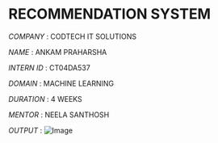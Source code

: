 # RECOMMENDATION SYSTEM

*COMPANY* : CODTECH IT SOLUTIONS

*NAME* : ANKAM PRAHARSHA

*INTERN ID* : CT04DA537

*DOMAIN* : MACHINE LEARNING

*DURATION* : 4 WEEKS

*MENTOR* : NEELA SANTHOSH

*OUTPUT* : ![Image](https://github.com/user-attachments/assets/45f82ec5-6760-4704-8442-86b94226dbd5)
